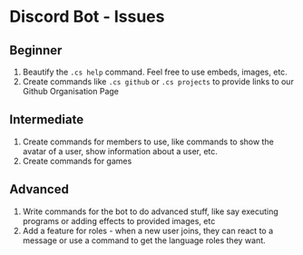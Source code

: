 # Discord Bot - Issues

## Beginner

1. Beautify the `.cs help` command. Feel free to use embeds, images, etc.
2. Create commands like `.cs github` or `.cs projects` to provide links to our Github Organisation Page

## Intermediate

1. Create commands for members to use, like commands to show the avatar of a user, show information about a user, etc.
2. Create commands for games

## Advanced

1. Write commands for the bot to do advanced stuff, like say executing programs or adding effects to provided images, etc
2. Add a feature for roles - when a new user joins, they can react to a message or use a command to get the language roles they want.
